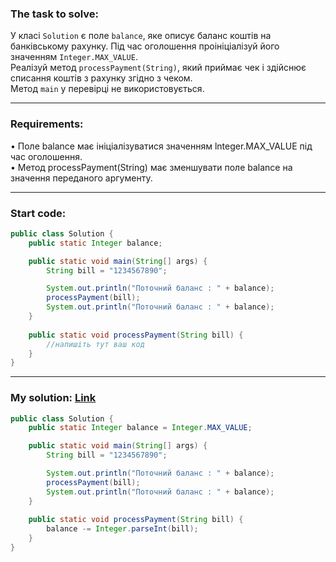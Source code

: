 ### **The task to solve:**  

У класі `Solution` є поле `balance`, яке описує баланс коштів на банківському рахунку. Під час оголошення проініціалізуй його значенням `Integer.MAX_VALUE`.  
Реалізуй метод `processPayment(String)`, який приймає чек і здійснює списання коштів з рахунку згідно з чеком.  
Метод `main` у перевірці не використовується.

---

### **Requirements:**  

• Поле balance має ініціалізуватися значенням lnteger.MAX_VALUE під час оголошення.  
• Метод processPayment(String) має зменшувати поле balance на значення переданого аргументу.

---

### **Start code:**  

```java
public class Solution {
    public static Integer balance;

    public static void main(String[] args) {
        String bill = "1234567890";

        System.out.println("Поточний баланс : " + balance);
        processPayment(bill);
        System.out.println("Поточний баланс : " + balance);
    }
                          
    public static void processPayment(String bill) {
        //напишіть тут ваш код
    }
}
```

---

### **My solution: [Link](./src/Solution.java)**  

```java
public class Solution {
    public static Integer balance = Integer.MAX_VALUE;

    public static void main(String[] args) {
        String bill = "1234567890";

        System.out.println("Поточний баланс : " + balance);
        processPayment(bill);
        System.out.println("Поточний баланс : " + balance);
    }
                          
    public static void processPayment(String bill) {
        balance -= Integer.parseInt(bill);
    }
}
```

